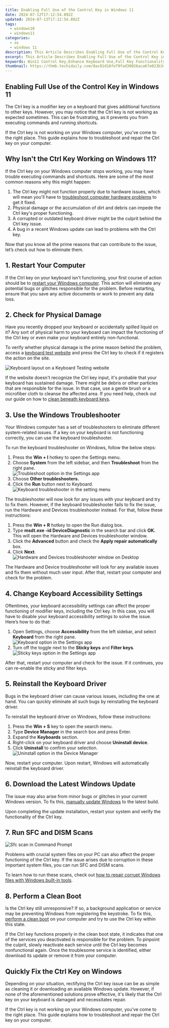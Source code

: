 ```yaml
---
title: Enabling Full Use of the Control Key in Windows 11
date: 2024-07-12T17:12:54.892Z
updated: 2024-07-13T17:12:54.892Z
tags:
  - windows10
  - windows11
categories:
  - os
  - windows 11
description: This Article Describes Enabling Full Use of the Control Key in Windows 11
excerpt: This Article Describes Enabling Full Use of the Control Key in Windows 11
keywords: Win11 Control Key,Enhance Keyboard Use,Full Key Functionality,Accessibility Features,Control Key Exploits,Windows Ease Key Usage,Advanced Control Settings
thumbnail: https://thmb.techidaily.com/8ac81d16fe79fad30026aca67e023b34a8f1d9b49b75551b82236c5ce76daa3d
---
```


## Enabling Full Use of the Control Key in Windows 11

 The Ctrl key is a modifier key on a keyboard that gives additional functions to other keys. However, you may notice that the Ctrl key is not working as expected sometimes. This can be frustrating, as it prevents you from executing commands and running shortcuts.

 If the Ctrl key is not working on your Windows computer, you've come to the right place. This guide explains how to troubleshoot and repair the Ctrl key on your computer.

## Why Isn't the Ctrl Key Working on Windows 11?

 If the Ctrl key on your Windows computer stops working, you may have trouble executing commands and shortcuts. Here are some of the most common reasons why this might happen:

1. The Ctrl key might not function properly due to hardware issues, which will mean you'll have to [troubleshoot computer hardware problems](https://www.makeuseof.com/computer-troubleshooting/) to get it fixed.
2. Physical damage or the accumulation of dirt and debris can impede the Ctrl key's proper functioning.
3. A corrupted or outdated keyboard driver might be the culprit behind the Ctrl key issue.
4. A bug in a recent Windows update can lead to problems with the Ctrl key.

 Now that you know all the prime reasons that can contribute to the issue, let’s check out how to eliminate them.

## 1\. Restart Your Computer

 If the Ctrl key on your keyboard isn't functioning, your first course of action should be to [restart your Wiindows computer](https://www.makeuseof.com/windows-restart-methods/). This action will eliminate any potential bugs or glitches responsible for the problem. Before restarting, ensure that you save any active documents or work to prevent any data loss.

## 2\. Check for Physical Damage

 Have you recently dropped your keyboard or accidentally spilled liquid on it? Any sort of physical harm to your keyboard can impact the functioning of the Ctrl key or even make your keyboard entirely non-functional.

 To verify whether physical damage is the prime reason behind the problem, access a [keyboard test website](https://www.makeuseof.com/test-keyboard-online-tools/) and press the Ctrl key to check if it registers the action on the site.

![Keyboard layout on a Keyboard Testing website](https://static1.makeuseofimages.com/wordpress/wp-content/uploads/2023/08/keyboard-layout.jpg)

 If the website doesn't recognize the Ctrl key input, it's probable that your keyboard has sustained damage. There might be debris or other particles that are responsible for the issue. In that case, use a gentle brush or a microfiber cloth to cleanse the affected area. If you need help, check out our guide on how to [clean beneath keyboard keys](https://www.makeuseof.com/tag/a-simple-trick-for-cleaning-under-your-keyboards-keys/).

## 3\. Use the Windows Troubleshooter

 Your Windows computer has a set of troubleshooters to eliminate different system-related issues. If a key on your keyboard is not functioning correctly, you can use the keyboard troubleshooter.

 To run the keyboard troubleshooter on Windows, follow the below steps:

1. Press the **Win + I** hotkey to open the Settings menu.
2. Choose **System** from the left sidebar, and then **Troubleshoot** from the right pane.  
![Troubleshoot option in the Settings app](https://static1.makeuseofimages.com/wordpress/wp-content/uploads/2023/08/troubleshoot-option.jpg)
3. Choose **Other troubleshooters.**
4. Click the **Run** button next to Keyboard.  
![Keyboard troubleshooter in the setting menu](https://static1.makeuseofimages.com/wordpress/wp-content/uploads/2022/09/Keyboard-troubleshooter.jpg)

 The troubleshooter will now look for any issues with your keyboard and try to fix them. However, if the keyboard troubleshooter fails to fix the issue, run the Hardware and Devices troubleshooter instead. For that, follow these instructions:

1. Press the **Win + R** hotkey to open the Run dialog box.
2. Type **msdt.exe -id DeviceDiagnostic** in the search bar and click **OK.** This will open the Hardware and Devices troubleshooter window.
3. Click the **Advanced** button and check the **Apply repair automatically** box.
4. Click **Next**.  
![Hardware and Devices troubleshooter window on Desktop](https://static1.makeuseofimages.com/wordpress/wp-content/uploads/2023/08/hardware-and-devices-troubleshooter-1.jpg)

 The Hardware and Device troubleshooter will look for any available issues and fix them without much user input. After that, restart your computer and check for the problem.

## 4\. Change Keyboard Accessibility Settings

 Oftentimes, your keyboard accessibility settings can affect the proper functioning of modifier keys, including the Ctrl key. In this case, you will have to disable your keyboard accessibility settings to solve the issue. Here’s how to do that:

1. Open Settings, choose **Accessibility** from the left sidebar, and select **Keyboard** from the right pane.  
![Keyboard option in the Settings app](https://static1.makeuseofimages.com/wordpress/wp-content/uploads/2023/08/keyboard-option.jpg)
2. Turn off the toggle next to the **Sticky keys** and **Filter keys**.  
![Sticky keys option in the Settings app](https://static1.makeuseofimages.com/wordpress/wp-content/uploads/2023/08/sticky-keys-option.jpg)

 After that, restart your computer and check for the issue. If it continues, you can re-enable the sticky and filter keys.

## 5\. Reinstall the Keyboard Driver

 Bugs in the keyboard driver can cause various issues, including the one at hand. You can quickly eliminate all such bugs by reinstalling the keyboard driver.

 To reinstall the keyboard driver on Windows, follow these instructions:

1. Press the **Win + S** key to open the search menu.
2. Type **Device Manager** in the search box and press Enter.
3. Expand the **Keyboards** section.
4. Right-click on your keyboard driver and choose **Uninstall** **device**.
5. Click **Uninstall** to confirm your selection.  
![Uninstall option in the Device Manager](https://static1.makeuseofimages.com/wordpress/wp-content/uploads/2023/08/uninstall-option.jpg)

 Now, restart your computer. Upon restart, Windows will automatically reinstall the keyboard driver.

## 6\. Download the Latest Windows Update

 The issue may also arise from minor bugs or glitches in your current Windows version. To fix this, [manually update Windows](https://www.makeuseof.com/update-windows-manually/) to the latest build.

 Upon completing the update installation, restart your system and verify the functionality of the Ctrl key.

## 7\. Run SFC and DISM Scans
![Sfc scan in Command Prompt](https://static1.makeuseofimages.com/wordpress/wp-content/uploads/2023/07/sfc-scan.jpg)

 Problems with crucial system files on your PC can also affect the proper functioning of the Ctrl key. If the issue arises due to corruption in these important system files, you can run SFC and DISM scans.

 To learn how to run these scans, check out [how to repair corrupt Windows files with Windows built-in tools](https://www.makeuseof.com/windows-built-in-repair-tools/).

## 8\. Perform a Clean Boot

 Is the Ctrl key still unresponsive? If so, a background application or service may be preventing Windows from registering the keystroke. To fix this, [perform a clean boot](https://www.makeuseof.com/clean-boot-windows-11/) on your computer and try to use the Ctrl key within this state.

 If the Ctrl key functions properly in the clean boot state, it indicates that one of the services you deactivated is responsible for the problem. To pinpoint the culprit, slowly reactivate each service until the Ctrl key becomes nonfunctional again. Once the troublesome service is identified, either download its update or remove it from your computer.

## Quickly Fix the Ctrl Key on Windows

 Depending on your situation, rectifying the Ctrl key issue can be as simple as cleaning it or downloading an available Windows update. However, if none of the aforementioned solutions prove effective, it's likely that the Ctrl key on your keyboard is damaged and necessitates repair.

 If the Ctrl key is not working on your Windows computer, you've come to the right place. This guide explains how to troubleshoot and repair the Ctrl key on your computer.



<ins class="adsbygoogle"
      style="display:block"
      data-ad-client="ca-pub-7571918770474297"
      data-ad-slot="8358498916"
      data-ad-format="auto"
      data-full-width-responsive="true"></ins>

